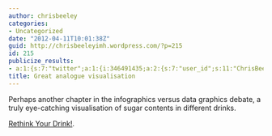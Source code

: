 ```yaml
---
author: chrisbeeley
categories:
- Uncategorized
date: "2012-04-11T10:01:38Z"
guid: http://chrisbeeleyimh.wordpress.com/?p=215
id: 215
publicize_results:
- a:1:{s:7:"twitter";a:1:{i:346491435;a:2:{s:7:"user_id";s:11:"ChrisBeeley";s:7:"post_id";s:18:"190016759095496706";}}}
title: Great analogue visualisation
---
```


Perhaps another chapter in the infographics versus data graphics debate, a truly eye-catching visualisation of sugar contents in different drinks.

[Rethink Your Drink!](http://wp.me/p240RE-cd).